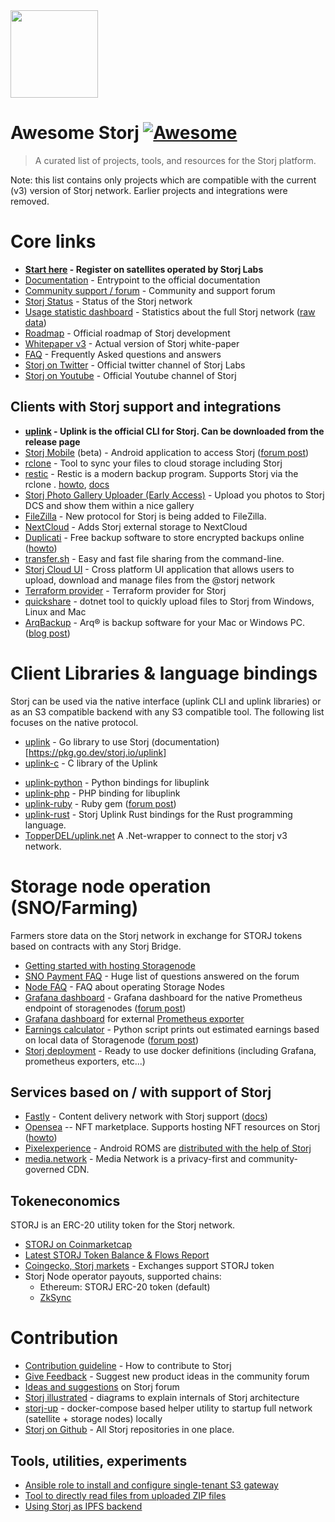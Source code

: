 <img src="https://assets.website-files.com/602eda09fc78afc76e9706b6/60917840ebdae99bf420b0a3_dcs.svg" width="140"/>

# Awesome Storj [![Awesome](https://cdn.rawgit.com/sindresorhus/awesome/d7305f38d29fed78fa85652e3a63e154dd8e8829/media/badge.svg)](https://github.com/sindresorhus/awesome)

> A curated list of projects, tools, and resources for the Storj platform. 

Note: this list contains only projects which are compatible with the current (v3) version of Storj network. Earlier projects and integrations were removed.

# Core links

- **[Start here](https://www.storj.io/) - Register on satellites operated by Storj Labs**
- [Documentation](https://docs.storj.io/dcs/) - Entrypoint to the official documentation
- [Community support / forum](forum.storj.io/) - Community and support forum
- [Storj Status](https://status.storj.io/) - Status of the Storj network
- [Usage statistic dashboard](https://storjstats.info/) - Statistics about the full Storj network ([raw data](https://stats.storjshare.io/))
- [Roadmap](https://github.com/storj/roadmap/) - Official roadmap of Storj development
- [Whitepaper v3](https://storj.io/storj.pdf) - Actual version of Storj white-paper 
- [FAQ](https://docs.storj.io/dcs/support/faqs) - Frequently Asked questions and answers 
- [Storj on Twitter](https://twitter.com/storj/) - Official twitter channel of Storj Labs
- [Storj on Youtube](https://www.youtube.com/c/StorjLabs) - Official Youtube channel of Storj

## Clients with Storj support and integrations 

* **[uplink](https://github.com/storj/storj/releases) - Uplink is the official CLI for Storj. Can be downloaded from the release page** 
* [Storj Mobile](https://play.google.com/store/apps/details?id=com.storj_mobile) (beta) - Android application to access Storj ([forum post](https://forum.storj.io/t/storj-mobile-beta-for-android/15578))
* [rclone](https://rclone.org/storj/) - Tool to sync your files to cloud storage including Storj 
* [restic](https://restic.net/) - Restic is a modern backup program. Supports Storj via the rclone . [howto](https://docs.storj.io/dcs/how-tos/backup-with-restic), [docs](https://restic.readthedocs.io/en/stable/030_preparing_a_new_repo.html#other-services-via-rclone)
* [Storj Photo Gallery Uploader (Early Access)](https://play.google.com/store/apps/details?id=io.storj.photogalleryuploader) - Upload you photos to Storj DCS and show them within a nice gallery
* [FileZilla](https://docs.storj.io/dcs/how-tos/set-up-filezilla-for-decentralized-file-transfer) - New protocol for Storj is being added to FileZilla. 
* [NextCloud](https://apps.nextcloud.com/apps/storj) - Adds Storj external storage to NextCloud 
* [Duplicati](https://www.duplicati.com/) - Free backup software to store encrypted backups online ([howto](https://docs.storj.io/dcs/how-tos/backup-with-duplicati))
* [transfer.sh](https://github.com/dutchcoders/transfer.sh) - Easy and fast file sharing from the command-line.
* [Storj Cloud UI](https://github.com/FazioNico/storj-cloud-ui) - Cross platform UI application that allows users to upload, download and manage files from the @storj network
* [Terraform provider](http://github.com/mjpitz/terraform-provider-storj) - Terraform provider for Storj
* [quickshare](https://github.com/TopperDEL/Quickshare) - dotnet tool to quickly upload files to Storj from Windows, Linux and Mac
* [ArqBackup](https://www.arqbackup.com) - Arq® is backup software for your Mac or Windows PC. ([blog post](https://www.arqbackup.com/blog/backup-to-storj-with-arq/))

# Client Libraries & language bindings

Storj can be used via the native interface (uplink CLI and uplink libraries) or as an S3 compatible backend with any S3 compatible tool. The following list focuses on the native protocol.

- [uplink](https://github.com/storj/uplink) - Go library to use Storj (documentation)[https://pkg.go.dev/storj.io/uplink]
- [uplink-c](https://github.com/storj/uplink-c) - C library of the Uplink

* [uplink-python](https://github.com/storj-thirdparty/uplink-python) - Python bindings for libuplink
* [uplink-php](https://github.com/storj-thirdparty/uplink-php/pull/20#pullrequestreview-818737763) - PHP binding for libuplink
* [uplink-ruby](https://forum.storj.io/t/uplink-for-ruby) - Ruby gem ([forum post](https://forum.storj.io/t/uplink-for-ruby/22929?u=bre))
* [uplink-rust](https://github.com/storj-thirdparty/uplink-rust) - Storj Uplink Rust bindings for the Rust programming language.
* [TopperDEL/uplink.net](https://github.com/TopperDEL/uplink.net)  A .Net-wrapper to connect to the storj v3 network.

# Storage node operation (SNO/Farming)

Farmers store data on the Storj network in exchange for STORJ tokens based on contracts with any Storj Bridge.

- [Getting started with hosting Storagenode](https://www.storj.io/host-a-node/)
- [SNO Payment FAQ](https://forum.storj.io/t/sno-payment-mega-faq/16228) - Huge list of questions answered on the forum
- [Node FAQ](https://docs.storj.io/node/resources/faq) - FAQ about operating Storage Nodes
- [Grafana dashboard](https://gist.github.com/littleskunk/b16567743626d9dd33454463a2e8a5d4) - Grafana dashboard for the native Prometheus endpoint of storagenodes ([forum post](https://forum.storj.io/t/tech-preview-email-alerts-with-grafana-and-prometheus/16156/8))
- [Grafana dashboard](https://github.com/anclrii/Storj-Exporter-dashboard) for external [Prometheus exporter](https://github.com/anclrii/Storj-Exporter)
- [Earnings calculator](https://github.com/ReneSmeekes/storj_earnings) - Python script prints out estimated earnings based on local data of Storagenode ([forum post](https://forum.storj.io/t/earnings-calculator-update-2022-01-13-v11-0-0-detailed-earnings-info-and-health-status-of-your-node-including-vetting-progress/1794/432))
- [Storj deployment](https://github.com/tomaae/storj-deployment) - Ready to use docker definitions (including Grafana, prometheus exporters, etc...)

## Services based on / with support of Storj 

* [Fastly](https://fastly.com) - Content delivery network with Storj support ([docs](https://docs.fastly.com/en/guides/storj-dcs-object-storage))
* [Opensea](https://opensea.io/) -- NFT marketplace. Supports hosting NFT resources on Storj ([howto](https://docs.storj.io/dcs/how-tos/nft-storage))
* [Pixelexperience](https://download.pixelexperience.org/) - Android ROMS are [distributed with the help of Storj](https://www.storj.io/blog/pixelexperience-scales-up-software-distribution-with-storj-dcs)
* [media.network](https://docs.media.network/storj-about/) - Media Network is a privacy-first and community-governed CDN.

## Tokeneconomics

STORJ is an ERC-20 utility token for the Storj network.

* [STORJ on Coinmarketcap](https://coinmarketcap.com/currencies/storj/)
* [Latest STORJ Token Balance & Flows Report](https://www.storj.io/category/token-report)
* [Coingecko, Storj markets](https://www.coingecko.com/en/coins/storj#markets) - Exchanges support STORJ token
* Storj Node operator payouts, supported chains:
  * Ethereum: STORJ ERC-20 token (default)
  * [ZkSync](https://storj-labs.gitbook.io/node/dependencies/storage-node-operator-payout-information/zk-sync-opt-in-for-snos)

# Contribution

- [Contribution guideline](https://github.com/storj/storj/blob/main/CONTRIBUTING.md) - How to contribute to Storj
- [Give Feedback](https://forum.storj.io/c/ideas-and-suggestions/5) - Suggest new product ideas in the community forum
- [Ideas and suggestions](https://forum.storj.io/c/ideas-and-suggestions/5) on Storj forum
- [Storj illustrated](https://github.com/storj/illustrated) - diagrams to explain internals of Storj architecture
- [storj-up](https://github.com/storj/up) - docker-compose based helper utility to startup full network (satellite + storage nodes) locally
- [Storj on Github](https://github.com/storj) - All Storj repositories in one place.

## Tools, utilities, experiments

- [Ansible role to install and configure single-tenant S3 gateway](https://gitlab.phowork.fr/phowork/iac/ansible/roles/storj-gateway-st)
- [Tool to directly read files from uploaded ZIP files](https://github.com/storj/zipper)
- [Using Storj as IPFS backend](https://github.com/kaloyan-raev/ipfs-go-ds-storj)

